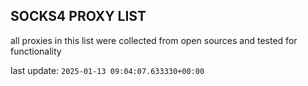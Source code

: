 ## SOCKS4 PROXY LIST

all proxies in this list were collected from open sources and tested for functionality

last update: `2025-01-13 09:04:07.633330+00:00`